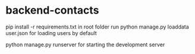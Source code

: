 # backend-contacts

pip install -r requirements.txt
in root folder run
python manage.py loaddata user.json for loading users by default

python manage.py runserver for starting the development server
